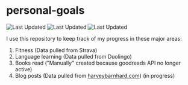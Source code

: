 # personal-goals
![Last Updated](https://img.shields.io/date/1614304053?color=FC4C02&label=Fitness%20Updated&logo=strava)
![Last Updated](https://img.shields.io/date/1614304053?color=7ac70c&label=Language%20Updated&logo=duolingo)
![Last Updated](https://img.shields.io/date/1614304053?color=e9e5cd&label=Books%20Updated&logo=goodreads)

I use this repository to keep track of my progress in these major areas:

1. Fitness (Data pulled from Strava)
2. Language learning (Data pulled from Duolingo)
3. Books read ("Manually" created because goodreads API no longer active)
4. Blog posts (Data pulled from [harveybarnhard.com](https://harveybarnhard.com)) (in progress)
